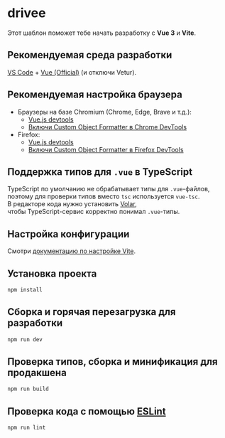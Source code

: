 # drivee

Этот шаблон поможет тебе начать разработку с **Vue 3** и **Vite**.

## Рекомендуемая среда разработки

[VS Code](https://code.visualstudio.com/) + [Vue (Official)](https://marketplace.visualstudio.com/items?itemName=Vue.volar) (и отключи Vetur).

## Рекомендуемая настройка браузера

- Браузеры на базе Chromium (Chrome, Edge, Brave и т.д.):
  - [Vue.js devtools](https://chromewebstore.google.com/detail/vuejs-devtools/nhdogjmejiglipccpnnnanhbledajbpd)
  - [Включи Custom Object Formatter в Chrome DevTools](http://bit.ly/object-formatters)
- Firefox:
  - [Vue.js devtools](https://addons.mozilla.org/en-US/firefox/addon/vue-js-devtools/)
  - [Включи Custom Object Formatter в Firefox DevTools](https://fxdx.dev/firefox-devtools-custom-object-formatters/)

## Поддержка типов для `.vue` в TypeScript

TypeScript по умолчанию не обрабатывает типы для `.vue`-файлов,  
поэтому для проверки типов вместо `tsc` используется `vue-tsc`.  
В редакторе кода нужно установить [Volar](https://marketplace.visualstudio.com/items?itemName=Vue.volar),  
чтобы TypeScript-сервис корректно понимал `.vue`-типы.

## Настройка конфигурации

Смотри [документацию по настройке Vite](https://vite.dev/config/).

## Установка проекта

```sh
npm install
```

## Сборка и горячая перезагрузка для разработки
```sh
npm run dev
```

## Проверка типов, сборка и минификация для продакшена

```sh
npm run build
```

## Проверка кода с помощью [ESLint](https://eslint.org/)

```sh
npm run lint
```
